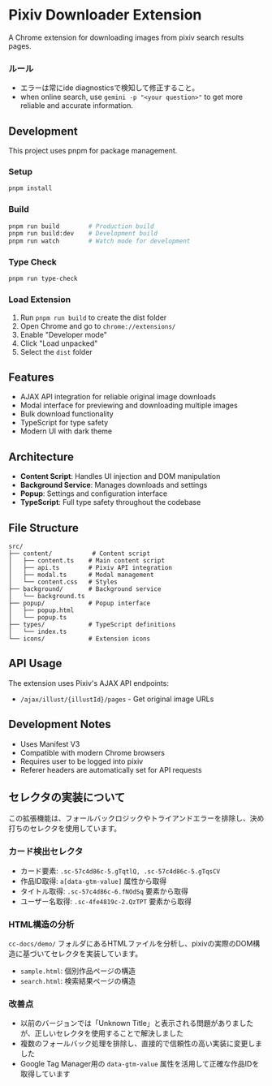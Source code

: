 # Pixiv Downloader Extension

A Chrome extension for downloading images from pixiv search results pages.

### ルール
- エラーは常にide diagnosticsで検知して修正すること。
- when online search, use `gemini -p "<your question>"` to get more reliable and accurate information.

## Development

This project uses pnpm for package management.

### Setup
```bash
pnpm install
```

### Build
```bash
pnpm run build        # Production build
pnpm run build:dev    # Development build
pnpm run watch        # Watch mode for development
```

### Type Check
```bash
pnpm run type-check
```

### Load Extension
1. Run `pnpm run build` to create the dist folder
2. Open Chrome and go to `chrome://extensions/`
3. Enable "Developer mode"
4. Click "Load unpacked"
5. Select the `dist` folder

## Features

- AJAX API integration for reliable original image downloads
- Modal interface for previewing and downloading multiple images
- Bulk download functionality
- TypeScript for type safety
- Modern UI with dark theme

## Architecture

- **Content Script**: Handles UI injection and DOM manipulation
- **Background Service**: Manages downloads and settings
- **Popup**: Settings and configuration interface
- **TypeScript**: Full type safety throughout the codebase

## File Structure

```
src/
├── content/           # Content script
│   ├── content.ts    # Main content script
│   ├── api.ts        # Pixiv API integration
│   ├── modal.ts      # Modal management
│   └── content.css   # Styles
├── background/       # Background service
│   └── background.ts
├── popup/            # Popup interface
│   ├── popup.html
│   └── popup.ts
├── types/            # TypeScript definitions
│   └── index.ts
└── icons/            # Extension icons
```

## API Usage

The extension uses Pixiv's AJAX API endpoints:
- `/ajax/illust/{illustId}/pages` - Get original image URLs

## Development Notes

- Uses Manifest V3
- Compatible with modern Chrome browsers
- Requires user to be logged into pixiv
- Referer headers are automatically set for API requests

## セレクタの実装について

この拡張機能は、フォールバックロジックやトライアンドエラーを排除し、決め打ちのセレクタを使用しています。

### カード検出セレクタ
- カード要素: `.sc-57c4d86c-5.gTqtlQ, .sc-57c4d86c-5.gTqsCV`
- 作品ID取得: `a[data-gtm-value]` 属性から取得
- タイトル取得: `.sc-57c4d86c-6.fNOdSq` 要素から取得
- ユーザー名取得: `.sc-4fe4819c-2.QzTPT` 要素から取得

### HTML構造の分析
`cc-docs/demo/` フォルダにあるHTMLファイルを分析し、pixivの実際のDOM構造に基づいてセレクタを実装しています。
- `sample.html`: 個別作品ページの構造
- `search.html`: 検索結果ページの構造

### 改善点
- 以前のバージョンでは「Unknown Title」と表示される問題がありましたが、正しいセレクタを使用することで解決しました
- 複数のフォールバック処理を排除し、直接的で信頼性の高い実装に変更しました
- Google Tag Manager用の `data-gtm-value` 属性を活用して正確な作品IDを取得しています